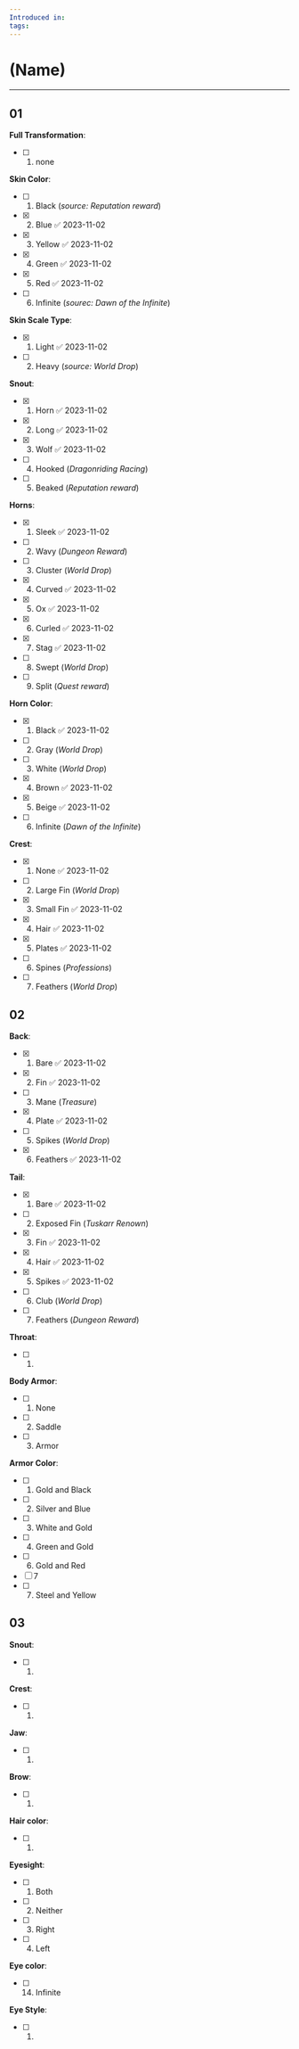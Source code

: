```yaml
---
Introduced in: 
tags:
---
```

# (Name)
---
## 01
**Full Transformation**:
- [ ] 1. none

**Skin Color**:
- [ ] 1. Black (_source: Reputation reward_)
- [x] 2. Blue ✅ 2023-11-02
- [x] 3. Yellow ✅ 2023-11-02
- [x] 4. Green ✅ 2023-11-02
- [x] 5. Red ✅ 2023-11-02
- [ ] 6. Infinite (_sourec: Dawn of the Infinite_)

**Skin Scale Type**:
- [x] 1. Light ✅ 2023-11-02
- [ ] 2. Heavy (_source: World Drop_)

**Snout**:
- [x] 1. Horn ✅ 2023-11-02
- [x] 2. Long ✅ 2023-11-02
- [x] 3. Wolf ✅ 2023-11-02
- [ ] 4. Hooked (_Dragonriding Racing_)
- [ ] 5. Beaked (_Reputation reward_)

**Horns**:
- [x] 1. Sleek ✅ 2023-11-02
- [ ] 2. Wavy (_Dungeon Reward_)
- [ ] 3. Cluster (_World Drop_)
- [x] 4. Curved ✅ 2023-11-02
- [x] 5. Ox ✅ 2023-11-02
- [x] 6. Curled ✅ 2023-11-02
- [x] 7. Stag ✅ 2023-11-02
- [ ] 8. Swept (_World Drop_)
- [ ] 9. Split (_Quest reward_)

**Horn Color**:
- [x] 1.  Black ✅ 2023-11-02
- [ ] 2. Gray (_World Drop_)
- [ ] 3. White (_World Drop_)
- [x] 4. Brown ✅ 2023-11-02
- [x] 5. Beige ✅ 2023-11-02
- [ ] 6. Infinite (_Dawn of the Infinite_)

**Crest**:
- [x] 1. None ✅ 2023-11-02
- [ ] 2. Large Fin (_World Drop_)
- [x] 3. Small Fin ✅ 2023-11-02
- [x] 4. Hair ✅ 2023-11-02
- [x] 5. Plates ✅ 2023-11-02
- [ ] 6. Spines (_Professions_)
- [ ] 7. Feathers (_World Drop_)

## 02
**Back**:
- [x] 1. Bare ✅ 2023-11-02
- [x] 2. Fin ✅ 2023-11-02
- [ ] 3. Mane (_Treasure_)
- [x] 4. Plate ✅ 2023-11-02
- [ ] 5. Spikes (_World Drop_)
- [x] 6. Feathers ✅ 2023-11-02

**Tail**:
- [x] 1. Bare ✅ 2023-11-02
- [ ] 2. Exposed Fin (_Tuskarr Renown_)
- [x] 3. Fin ✅ 2023-11-02
- [x] 4. Hair ✅ 2023-11-02
- [x] 5. Spikes ✅ 2023-11-02
- [ ] 6. Club (_World Drop_)
- [ ] 7. Feathers (_Dungeon Reward_)

**Throat**:
- [ ] 1. 

**Body Armor**:
- [ ] 1. None
- [ ] 2. Saddle
- [ ] 3. Armor

**Armor Color**:
- [ ] 1. Gold and Black
- [ ] 2. Silver and Blue
- [ ] 3. White and Gold
- [ ] 4. Green and Gold
- [ ] 6. Gold and Red
- [ ] 7
- [ ] 7. Steel and Yellow

## 03 
**Snout**:
- [ ] 1.

**Crest**:
- [ ] 1.

**Jaw**:
- [ ] 1.

**Brow**:
- [ ] 1.

**Hair color**:
- [ ] 1.

**Eyesight**:
- [ ] 1. Both
- [ ] 2. Neither
- [ ] 3. Right
- [ ] 4. Left

**Eye color**:
- [ ] 14. Infinite

**Eye Style**:
- [ ] 1.